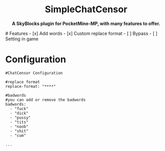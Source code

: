 <h1 align="center">
    SimpleChatCensor
</h1>
<p align="center">
    <b>A SkyBlocks plugin for PocketMine-MP, with many features to offer.</b>
</p>
# Features
- [x] Add words
- [x] Custom replace format
- [ ] Bypass
- [ ] Setting in game

# Configuration
```---
#ChatCensor Configuration

#replace format
replace-format: "****"

#badwords
#you can add or remove the badwords
badwords:
  - "fuck"
  - "dick"
  - "pussy"
  - "tits"
  - "noob"
  - "shit"
  - "cum"
  
...
```
